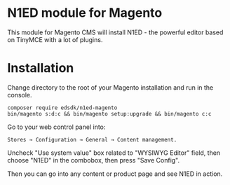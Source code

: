 # N1ED module for Magento

This module for Magento CMS will install N1ED - the powerful editor based on TinyMCE with a lot of plugins.

# Installation

Change directory to the root of your Magento installation and run in the console.

```
composer require edsdk/n1ed-magento
bin/magento s:d:c && bin/magento setup:upgrade && bin/magento c:c
```

Go to your web control panel into:

    Stores → Configuration → General → Content management.

Uncheck "Use system value" box related to "WYSIWYG Editor" field, then choose "N1ED" in the combobox, then press "Save Config".

Then you can go into any content or product page and see N1ED in action.  